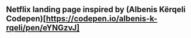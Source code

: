 ## Netflix landing page inspired by (Albenis Kërqeli Codepen)[https://codepen.io/albenis-k-rqeli/pen/eYNGzvJ]